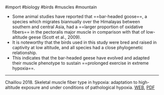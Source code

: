#import #biology #birds #muscles #mountain

* Some animal studies have reported that ==bar-headed goose==, a species which migrates biannually over the Himalayas between southern and central Asia, had a ==larger proportion of oxidative fibers== in the pectoralis major muscle in comparison with that of low-altitude geese (Scott et al., 2009).
* It is noteworthy that the birds used in this study were bred and raised in captivity at low altitude, and all species had a close phylogenetic relationship.
* This indicates that the bar-headed geese have evolved and adapted their muscle phenotype to sustain ==prolonged exercise in extreme hypoxia==.

---
Chaillou 2018. Skeletal muscle fiber type in hypoxia: adaptation to high-altitude exposure and under conditions of pathological hypoxia. [WEB](https://doi.org/10.3389/fphys.2018.01450), [PDF](../source/Chaillou_2018.pdf)